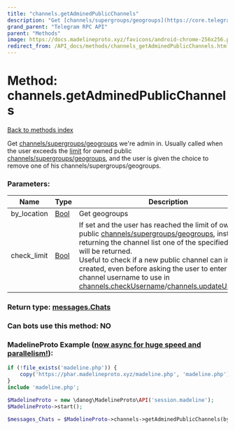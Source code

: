 ```yaml
---
title: "channels.getAdminedPublicChannels"
description: "Get [channels/supergroups/geogroups](https://core.telegram.org/api/channel) we're admin in. Usually called when the user exceeds the [limit](../constructors/config.html) for owned public [channels/supergroups/geogroups](https://core.telegram.org/api/channel), and the user is given the choice to remove one of his channels/supergroups/geogroups."
grand_parent: "Telegram RPC API"
parent: "Methods"
image: https://docs.madelineproto.xyz/favicons/android-chrome-256x256.png
redirect_from: /API_docs/methods/channels_getAdminedPublicChannels.html
---
```

# Method: channels.getAdminedPublicChannels
[Back to methods index](index.html)



Get [channels/supergroups/geogroups](https://core.telegram.org/api/channel) we're admin in. Usually called when the user exceeds the [limit](../constructors/config.html) for owned public [channels/supergroups/geogroups](https://core.telegram.org/api/channel), and the user is given the choice to remove one of his channels/supergroups/geogroups.

### Parameters:

| Name     |    Type       | Description | Required |
|----------|---------------|-------------|----------|
|by\_location|[Bool](/API_docs/types/Bool.html) | Get geogroups | Optional|
|check\_limit|[Bool](/API_docs/types/Bool.html) | If set and the user has reached the limit of owned public [channels/supergroups/geogroups](https://core.telegram.org/api/channel), instead of returning the channel list one of the specified [errors](#possible-errors) will be returned.<br>Useful to check if a new public channel can indeed be created, even before asking the user to enter a channel username to use in [channels.checkUsername](../methods/channels.checkUsername.html)/[channels.updateUsername](../methods/channels.updateUsername.html). | Optional|


### Return type: [messages.Chats](/API_docs/types/messages.Chats.html)

### Can bots use this method: **NO**


### MadelineProto Example ([now async for huge speed and parallelism!](https://docs.madelineproto.xyz/docs/ASYNC.html)):


```php
if (!file_exists('madeline.php')) {
    copy('https://phar.madelineproto.xyz/madeline.php', 'madeline.php');
}
include 'madeline.php';

$MadelineProto = new \danog\MadelineProto\API('session.madeline');
$MadelineProto->start();

$messages_Chats = $MadelineProto->channels->getAdminedPublicChannels(by_location: Bool, check_limit: Bool, );
```


